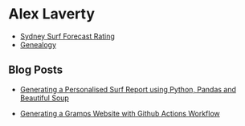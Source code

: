 # Alex Laverty

* [Sydney Surf Forecast Rating](surf/index.html)
* [Genealogy](genealogy)

## Blog Posts

* [Generating a Personalised Surf Report using Python, Pandas and Beautiful Soup](blog/rating-surf-forecast)

* [Generating a Gramps Website with Github Actions Workflow](blog/gramps-github-actions)